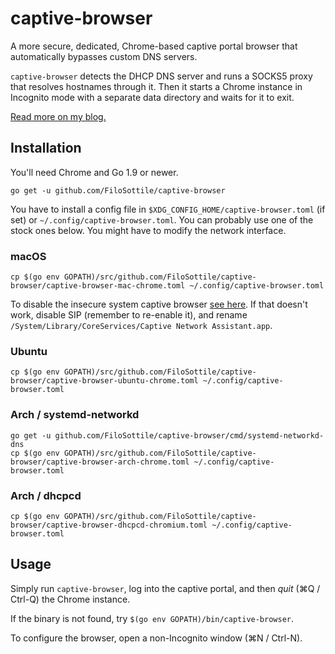 # captive-browser

A more secure, dedicated, Chrome-based captive portal browser that automatically bypasses custom DNS servers.

`captive-browser` detects the DHCP DNS server and runs a SOCKS5 proxy that resolves hostnames through it. Then it starts a Chrome instance in Incognito mode with a separate data directory and waits for it to exit.

[Read more on my blog.](https://blog.filippo.io/captive-browser)

## Installation

You'll need Chrome and Go 1.9 or newer.

```
go get -u github.com/FiloSottile/captive-browser
```

You have to install a config file in `$XDG_CONFIG_HOME/captive-browser.toml` (if set) or `~/.config/captive-browser.toml`. You can probably use one of the stock ones below. You might have to modify the network interface.

### macOS

```
cp $(go env GOPATH)/src/github.com/FiloSottile/captive-browser/captive-browser-mac-chrome.toml ~/.config/captive-browser.toml
```

To disable the insecure system captive browser [see here](https://github.com/drduh/macOS-Security-and-Privacy-Guide#captive-portal). If that doesn't work, disable SIP (remember to re-enable it), and rename `/System/Library/CoreServices/Captive Network Assistant.app`.

### Ubuntu

```
cp $(go env GOPATH)/src/github.com/FiloSottile/captive-browser/captive-browser-ubuntu-chrome.toml ~/.config/captive-browser.toml
```

### Arch / systemd-networkd

```
go get -u github.com/FiloSottile/captive-browser/cmd/systemd-networkd-dns
cp $(go env GOPATH)/src/github.com/FiloSottile/captive-browser/captive-browser-arch-chrome.toml ~/.config/captive-browser.toml
```

### Arch / dhcpcd

```
cp $(go env GOPATH)/src/github.com/FiloSottile/captive-browser/captive-browser-dhcpcd-chromium.toml ~/.config/captive-browser.toml
```

## Usage

Simply run `captive-browser`, log into the captive portal, and then *quit* (⌘Q / Ctrl-Q) the Chrome instance.

If the binary is not found, try `$(go env GOPATH)/bin/captive-browser`.

To configure the browser, open a non-Incognito window (⌘N / Ctrl-N).
